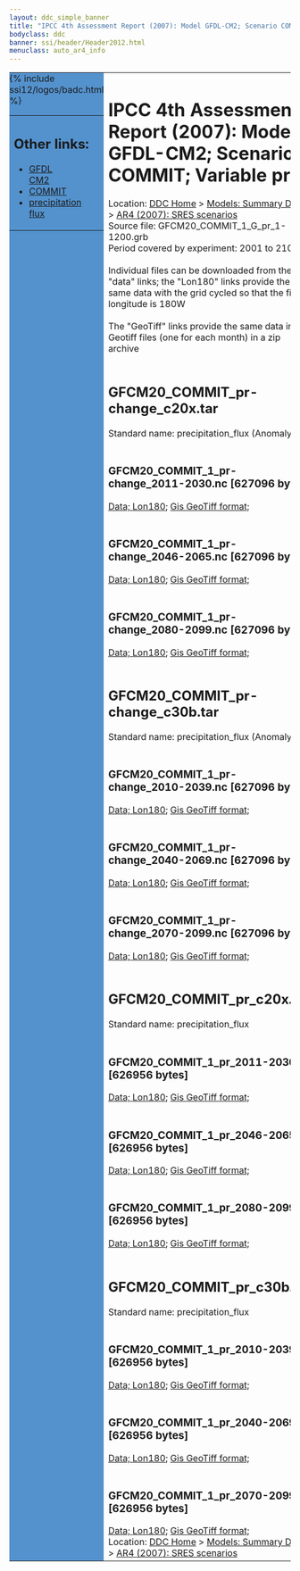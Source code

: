 ```yaml
---
layout: ddc_simple_banner
title: "IPCC 4th Assessment Report (2007): Model GFDL-CM2; Scenario COMMIT; Variable pr"
bodyclass: ddc
banner: ssi/header/Header2012.html
menuclass: auto_ar4_info
---
```



<table width="100%" border="0" cellspacing="0" cellpadding="0" style="border-collapse: collapse;">
<tr style="margin:0;padding:0;border:0;">
<td style="margin:0;padding:0;border:0;height:1pt;width:150pt;background:#5492CD;" valign="top" >

<div id="lh-col2" class="auto_ar4_info">
<table class="menumain" bgcolor="#5492CD" cellspacing="0" width="100%" border="0">
<tr><td>
<h2> Other links:</h2>
<ul>
<li><a href="/auto/ar4/model-GFDL-CM2.html">GFDL<br/>CM2</a></li>
<li><a href="/auto/ar4/scenario-COMMIT.html">COMMIT</a></li>
<li><a href="/auto/ar4/var-precipitation_flux.html">precipitation flux</a></li>
</ul>
</td></tr>
{% include ssi12/logos/badc.html %}
</table>
</div>
</td>
<td><h1>IPCC 4th Assessment Report (2007): Model GFDL-CM2; Scenario COMMIT; Variable pr</h1>

<!-- Breadcrumb1 -->
<div id="breadcrumb1" align="left">
Location: <a href="/index.html">DDC Home</a> > <a href="/sim/gcm_clim/">Models: Summary Data</a>
> <a href="/sim/gcm_clim/SRES_AR4/index.html">AR4 (2007): SRES scenarios</a>
</div>
<!-- End of Breadcrumb1 -->Source file: GFCM20_COMMIT_1_G_pr_1-1200.grb
<br/>
Period covered by experiment: 2001 to 2100<br/>
<br/>Individual files can be downloaded from the "data" links; the "Lon180" links provide the same data
         with the grid cycled so that the first longitude is 180W<br/>
<br/>The "GeoTiff" links provide the same data in 12 Geotiff files (one for each month)
          in a zip archive<br/>
<br/><h2>GFCM20_COMMIT_pr-change_c20x.tar</h2>
Standard name: precipitation_flux (Anomaly)<br>
<br/><h3>GFCM20_COMMIT_1_pr-change_2011-2030.nc [627096 bytes]</h3>
<a href="/cgi-bin/downl/ar4_nc/pr/GFCM20_COMMIT_1_pr-change_2011-2030.nc">Data; </a><a href="/cgi-bin/downl/ar4_nc/pr/GFCM20_COMMIT_1_pr-change_2011-2030.cyto180.nc"> Lon180</a>; <a href="/cgi-bin/downl/ar4_tif/pr/GFCM20_COMMIT_1_pr-change_2011-2030.zip">Gis GeoTiff format; </a><br/>
<br/><h3>GFCM20_COMMIT_1_pr-change_2046-2065.nc [627096 bytes]</h3>
<a href="/cgi-bin/downl/ar4_nc/pr/GFCM20_COMMIT_1_pr-change_2046-2065.nc">Data; </a><a href="/cgi-bin/downl/ar4_nc/pr/GFCM20_COMMIT_1_pr-change_2046-2065.cyto180.nc"> Lon180</a>; <a href="/cgi-bin/downl/ar4_tif/pr/GFCM20_COMMIT_1_pr-change_2046-2065.zip">Gis GeoTiff format; </a><br/>
<br/><h3>GFCM20_COMMIT_1_pr-change_2080-2099.nc [627096 bytes]</h3>
<a href="/cgi-bin/downl/ar4_nc/pr/GFCM20_COMMIT_1_pr-change_2080-2099.nc">Data; </a><a href="/cgi-bin/downl/ar4_nc/pr/GFCM20_COMMIT_1_pr-change_2080-2099.cyto180.nc"> Lon180</a>; <a href="/cgi-bin/downl/ar4_tif/pr/GFCM20_COMMIT_1_pr-change_2080-2099.zip">Gis GeoTiff format; </a><br/>
<br/><h2>GFCM20_COMMIT_pr-change_c30b.tar</h2>
Standard name: precipitation_flux (Anomaly)<br>
<br/><h3>GFCM20_COMMIT_1_pr-change_2010-2039.nc [627096 bytes]</h3>
<a href="/cgi-bin/downl/ar4_nc/pr/GFCM20_COMMIT_1_pr-change_2010-2039.nc">Data; </a><a href="/cgi-bin/downl/ar4_nc/pr/GFCM20_COMMIT_1_pr-change_2010-2039.cyto180.nc"> Lon180</a>; <a href="/cgi-bin/downl/ar4_tif/pr/GFCM20_COMMIT_1_pr-change_2010-2039.zip">Gis GeoTiff format; </a><br/>
<br/><h3>GFCM20_COMMIT_1_pr-change_2040-2069.nc [627096 bytes]</h3>
<a href="/cgi-bin/downl/ar4_nc/pr/GFCM20_COMMIT_1_pr-change_2040-2069.nc">Data; </a><a href="/cgi-bin/downl/ar4_nc/pr/GFCM20_COMMIT_1_pr-change_2040-2069.cyto180.nc"> Lon180</a>; <a href="/cgi-bin/downl/ar4_tif/pr/GFCM20_COMMIT_1_pr-change_2040-2069.zip">Gis GeoTiff format; </a><br/>
<br/><h3>GFCM20_COMMIT_1_pr-change_2070-2099.nc [627096 bytes]</h3>
<a href="/cgi-bin/downl/ar4_nc/pr/GFCM20_COMMIT_1_pr-change_2070-2099.nc">Data; </a><a href="/cgi-bin/downl/ar4_nc/pr/GFCM20_COMMIT_1_pr-change_2070-2099.cyto180.nc"> Lon180</a>; <a href="/cgi-bin/downl/ar4_tif/pr/GFCM20_COMMIT_1_pr-change_2070-2099.zip">Gis GeoTiff format; </a><br/>
<br/><h2>GFCM20_COMMIT_pr_c20x.tar</h2>
Standard name: precipitation_flux<br>
<br/><h3>GFCM20_COMMIT_1_pr_2011-2030.nc [626956 bytes]</h3>
<a href="/cgi-bin/downl/ar4_nc/pr/GFCM20_COMMIT_1_pr_2011-2030.nc">Data; </a><a href="/cgi-bin/downl/ar4_nc/pr/GFCM20_COMMIT_1_pr_2011-2030.cyto180.nc"> Lon180</a>; <a href="/cgi-bin/downl/ar4_tif/pr/GFCM20_COMMIT_1_pr_2011-2030.zip">Gis GeoTiff format; </a><br/>
<br/><h3>GFCM20_COMMIT_1_pr_2046-2065.nc [626956 bytes]</h3>
<a href="/cgi-bin/downl/ar4_nc/pr/GFCM20_COMMIT_1_pr_2046-2065.nc">Data; </a><a href="/cgi-bin/downl/ar4_nc/pr/GFCM20_COMMIT_1_pr_2046-2065.cyto180.nc"> Lon180</a>; <a href="/cgi-bin/downl/ar4_tif/pr/GFCM20_COMMIT_1_pr_2046-2065.zip">Gis GeoTiff format; </a><br/>
<br/><h3>GFCM20_COMMIT_1_pr_2080-2099.nc [626956 bytes]</h3>
<a href="/cgi-bin/downl/ar4_nc/pr/GFCM20_COMMIT_1_pr_2080-2099.nc">Data; </a><a href="/cgi-bin/downl/ar4_nc/pr/GFCM20_COMMIT_1_pr_2080-2099.cyto180.nc"> Lon180</a>; <a href="/cgi-bin/downl/ar4_tif/pr/GFCM20_COMMIT_1_pr_2080-2099.zip">Gis GeoTiff format; </a><br/>
<br/><h2>GFCM20_COMMIT_pr_c30b.tar</h2>
Standard name: precipitation_flux<br>
<br/><h3>GFCM20_COMMIT_1_pr_2010-2039.nc [626956 bytes]</h3>
<a href="/cgi-bin/downl/ar4_nc/pr/GFCM20_COMMIT_1_pr_2010-2039.nc">Data; </a><a href="/cgi-bin/downl/ar4_nc/pr/GFCM20_COMMIT_1_pr_2010-2039.cyto180.nc"> Lon180</a>; <a href="/cgi-bin/downl/ar4_tif/pr/GFCM20_COMMIT_1_pr_2010-2039.zip">Gis GeoTiff format; </a><br/>
<br/><h3>GFCM20_COMMIT_1_pr_2040-2069.nc [626956 bytes]</h3>
<a href="/cgi-bin/downl/ar4_nc/pr/GFCM20_COMMIT_1_pr_2040-2069.nc">Data; </a><a href="/cgi-bin/downl/ar4_nc/pr/GFCM20_COMMIT_1_pr_2040-2069.cyto180.nc"> Lon180</a>; <a href="/cgi-bin/downl/ar4_tif/pr/GFCM20_COMMIT_1_pr_2040-2069.zip">Gis GeoTiff format; </a><br/>
<br/><h3>GFCM20_COMMIT_1_pr_2070-2099.nc [626956 bytes]</h3>
<a href="/cgi-bin/downl/ar4_nc/pr/GFCM20_COMMIT_1_pr_2070-2099.nc">Data; </a><a href="/cgi-bin/downl/ar4_nc/pr/GFCM20_COMMIT_1_pr_2070-2099.cyto180.nc"> Lon180</a>; <a href="/cgi-bin/downl/ar4_tif/pr/GFCM20_COMMIT_1_pr_2070-2099.zip">Gis GeoTiff format; </a><br/>
<!-- Breadcrumb2 -->
<div id="breadcrumb2" align="left">
Location: <a href="/index.html">DDC Home</a> > <a href="/sim/gcm_clim/">Models: Summary Data</a>
> <a href="/sim/gcm_clim/SRES_AR4/index.html">AR4 (2007): SRES scenarios</a>
</div>
<!-- End of Breadcrumb2 --></td></tr></table>
